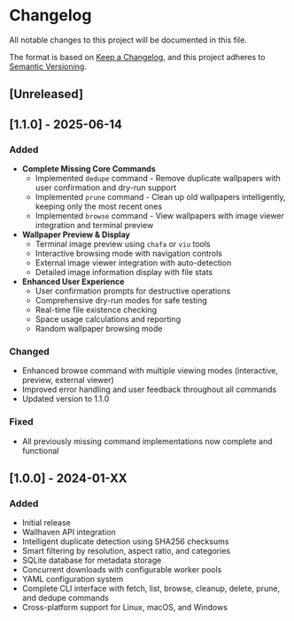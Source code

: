 # Changelog

All notable changes to this project will be documented in this file.

The format is based on [Keep a Changelog](https://keepachangelog.com/en/1.0.0/),
and this project adheres to [Semantic Versioning](https://semver.org/spec/v2.0.0.html).

## [Unreleased]

## [1.1.0] - 2025-06-14

### Added

- **Complete Missing Core Commands**
  - Implemented `dedupe` command - Remove duplicate wallpapers with user confirmation and dry-run support
  - Implemented `prune` command - Clean up old wallpapers intelligently, keeping only the most recent ones
  - Implemented `browse` command - View wallpapers with image viewer integration and terminal preview
- **Wallpaper Preview & Display**
  - Terminal image preview using `chafa` or `viu` tools
  - Interactive browsing mode with navigation controls
  - External image viewer integration with auto-detection
  - Detailed image information display with file stats
- **Enhanced User Experience**
  - User confirmation prompts for destructive operations
  - Comprehensive dry-run modes for safe testing
  - Real-time file existence checking
  - Space usage calculations and reporting
  - Random wallpaper browsing mode

### Changed

- Enhanced browse command with multiple viewing modes (interactive, preview, external viewer)
- Improved error handling and user feedback throughout all commands
- Updated version to 1.1.0

### Fixed

- All previously missing command implementations now complete and functional

## [1.0.0] - 2024-01-XX

### Added

- Initial release
- Wallhaven API integration
- Intelligent duplicate detection using SHA256 checksums
- Smart filtering by resolution, aspect ratio, and categories
- SQLite database for metadata storage
- Concurrent downloads with configurable worker pools
- YAML configuration system
- Complete CLI interface with fetch, list, browse, cleanup, delete, prune, and dedupe commands
- Cross-platform support for Linux, macOS, and Windows
